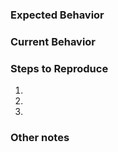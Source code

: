 <!-- The title of the issue should be a general summary of the issue. -->

### Expected Behavior
<!-- Tell us what should have happened. -->

### Current Behavior
<!-- Tell us what should actually happened. -->

### Steps to Reproduce
<!-- How can the issue be reproduced? -->
1. 
2. 
3. 

### Other notes
<!-- Supply any context or anything else that should be noted. -->
<!-- Also give link to crash report if relevant. --> 
